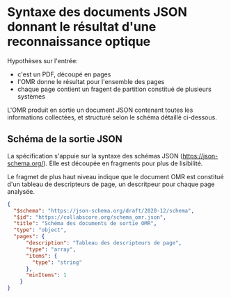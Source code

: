 # Syntaxe des documents JSON donnant le résultat d'une reconnaissance optique

Hypothèses sur l'entrée: 
 
  - c'est un PDF, découpé en pages
  - l'OMR donne le résultat pour l'ensemble des pages
  - chaque page contient un fragent de partition constitué de plusieurs systèmes

L'OMR produit en sortie un document JSON contenant toutes les informations collectées, et structuré selon
le schéma détaillé ci-dessous.

## Schéma de la sortie JSON

La spécification s'appuie sur la syntaxe des schémas JSON (https://json-schema.org/). Elle est découpée
en fragments pour plus de lisibilité.

Le fragmet de plus haut niveau indique que le document OMR est constitué d'un tableau de descripteurs de page, un
descritpeur pour chaque page analysée.

```json
{
  "$schema": "https://json-schema.org/draft/2020-12/schema",
  "$id": "https://collabscore.org/schema_omr.json",
  "title": "Schéma des documents de sortie OMR",
  "type": "object",
  "pages": {
      "description": "Tableau des descripteurs de page",
      "type": "array",
      "items": {
        "type": "string"
      },
      "minItems": 1
    }
}
```



